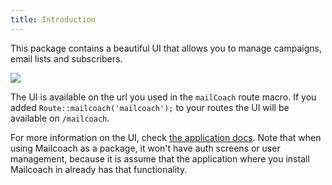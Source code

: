 ```yaml
---
title: Introduction
---
```


This package contains a beautiful UI that allows you to manage campaigns, email lists and subscribers.

![](https://mailcoach.app/images/docs/v3/package/welcome.png)

The UI is available on the url you used in the `mailCoach` route macro. If you added `Route::mailcoach('mailcoach');` to your routes the UI will be available on `/mailcoach`.

For more information on the UI, check [the application docs](/docs/v3/app). Note that when using Mailcoach as a package, it won't have auth screens or user management, because it is assume that the application where you install Mailcoach in already has that functionality.
